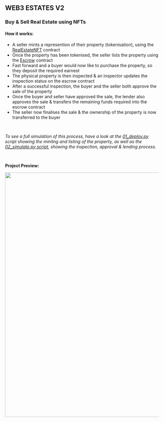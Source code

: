 ## WEB3 ESTATES V2

### Buy & Sell Real Estate using NFTs

<!-- <b>_Website_</b>: https://web3-estates-v2.okikicodes.repl.co/ -->

#### How it works: 
- A seller mints a represention of their property (tokenisation), using the [RealEstateNFT](https://github.com/Okiki-Olugunna/Web3-Estates-V2/blob/main/contracts/RealEstateNFTs.sol) contract 
- Once the property has been tokenised, the seller lists the property using the [Escrow](https://github.com/Okiki-Olugunna/Web3-Estates-V2/blob/main/contracts/Escrow.sol) contract 
- Fast forward and a buyer would now like to purchase the property, so they deposit the required earnest 
- The physical property is then inspected & an inspector updates the inspection status on the escrow contract 
- After a successful inspection, the buyer and the seller both approve the sale of the property 
- Once the buyer and seller have approved the sale, the lender also approves the sale & transfers the remaining funds required into the escrow contract 
- The seller now finalises the sale & the ownership of the property is now transferred to the buyer

<br> 

<i> To see a full simulation of this process, have a look at the [01_deploy.py](https://github.com/Okiki-Olugunna/Web3-Estates-V2/blob/main/scripts/01_deploy.py) script showing the minitng and listing of the property, as well as the [02_simulate.py script](https://github.com/Okiki-Olugunna/Web3-Estates-V2/blob/main/scripts/02_simulate.py), showing the inspection, approval & lending process. </i>

<br>

<b> Project Preview: </b>

<img src="https://user-images.githubusercontent.com/92333005/206748642-ac747e6e-84e8-4285-9f80-38d95a9e57ac.png" width="800" />

